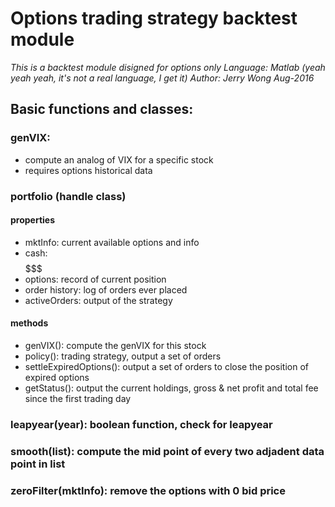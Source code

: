 # Options trading strategy backtest module
	
_This is a backtest module disigned for options only_
_Language: Matlab (yeah yeah yeah, it's not a real language, I get it)_
_Author: Jerry Wong_
_Aug-2016_
	
## Basic functions and classes:

### genVIX:
* compute an analog of VIX for a specific stock
* requires options historical data

### portfolio (handle class)
#### properties
* mktInfo: current available options and info
* cash: $$$$$$$
* options: record of current position
* order history: log of orders ever placed
* activeOrders: output of the strategy
#### methods
* genVIX(): compute the genVIX for this stock
* policy(): trading strategy, output a set of orders
* settleExpiredOptions(): output a set of orders to close the position of expired options
* getStatus(): output the current holdings, gross & net profit and total fee since the first trading day

### leapyear(year): boolean function, check for leapyear

### smooth(list): compute the mid point of every two adjadent data point in list

### zeroFilter(mktInfo): remove the options with 0 bid price
	